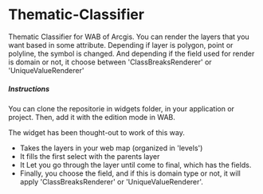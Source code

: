 # Thematic-Classifier
Thematic Classifier for WAB of Arcgis. You can render the layers that you want based in some attribute.
Depending if layer is polygon, point or polyline, the symbol is changed. And depending if the field used for render is domain or not, it choose between 'ClassBreaksRenderer' or 'UniqueValueRenderer'

##### Instructions
You can clone the repositorie in widgets folder, in your application or project.
Then, add it with the edition mode in WAB.

The widget has been thought-out to work of this way.
- Takes the layers in your web map (organized in 'levels')
- It fills the first select with the parents layer
- It Let you go through the layer until come to final, which has the fields.
- Finally, you choose the field, and if this is domain type or not, it will apply 'ClassBreaksRenderer' or 'UniqueValueRenderer'.

